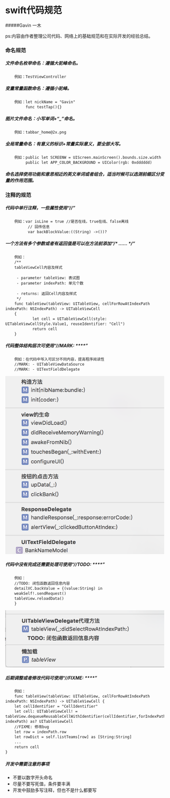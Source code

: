 swift代码规范
=====
#####Gavin 一木


ps:内容由作者整理公司代码、网络上的基础规范和在实际开发的经验总结。

### 命名规范
##### 文件命名枚举命名：遵循大驼峰命名。
        例如：TestViewController
##### 变量常量函数命名：遵循小驼峰。
        例如：let nickName = "Gavin"
             func testTap(){}
##### 图片文件命名：小写单词+“_”命名。
        例如：tabbar_home@2x.png
##### 全局常量命名：有意义的标识+常量实际意义，要全部大写。
        例如：public let SCREENW = UIScreen.mainScreen().bounds.size.width 
             public let APP_COLOR_BACKGROUND = UIColor(rgb: 0xdddddd)
##### 命名选择使用功能和意思相近的英文单词或者组合，适当时候可以选测前缀区分变量的作用范围。
### 注释的规范
##### 代码中单行注释，一些属性使用“//”
        例如：var isLine = true //是否在线，true在线、false离线
              // 回传信息        
              var backBlockValue:((String) ->())?
##### 一个方法有多个参数或者有返回值是可以在方法前添加“/* …… */”
        例如：
        /**
        tableViewCell内容及样式
     
         - parameter tableView: 表试图
         - parameter indexPath: 单元个数
     
         - returns: 返回Cell内容及样式
         */
        func tableView(tableView: UITableView, cellForRowAtIndexPath indexPath: NSIndexPath) -> UITableViewCell 
        {
                let cell = UITableViewCell(style: UITableViewCellStyle.Value1, reuseIdentifier: "Cell")
                return cell
        }
##### 代码整体结构层次可使用“//MARK: ****”
        例如：在代码中写入可区分不同内容，提高程序阅读性
        //MARK: - UITableViewDataSource
        //MARK: - UITextFieldDelegate
![](https://github.com/huyanshi/swift-/blob/master/img/MARK.png)
##### 代码中没有完成还需要处理可使用“//TODO: ****”
        例如：
        //TODO: 闭包函数返回信息内容
        detailVC.backValue = {(value:String) in
        weakSelf!.sendRequest()
        tableView.reloadData()
        }
![](https://github.com/huyanshi/swift-/blob/master/img/TODO.png)
##### 后期调整或者修改代码可使用“//FIXME: ****”
        例如：
        func tableView(tableView: UITableView, cellForRowAtIndexPath indexPath: NSIndexPath) -> UITableViewCell {
        let cellIdentifier = "CellIdentifier"
        let cell: UITableViewCell! = tableView.dequeueReusableCellWithIdentifier(cellIdentifier,forIndexPath: indexPath) as? UITableViewCell
        //FIXME: 修改bug
        let row = indexPath.row
        let rowDict = self.listTeams[row] as [String:String]
        ...
        return cell
    }
##### 开发中需要注意的事项
* 不要以数字开头命名
* 尽量不要写死值，条件要丰满
* 开发中鼓励多写注释，但也不是什么都要写

